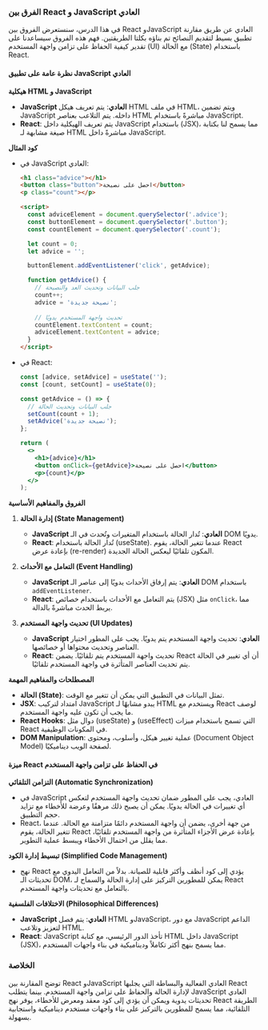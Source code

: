 ### الفرق بين React و JavaScript العادي

في هذا الدرس، سنستعرض الفروق بين React وJavaScript العادي عن طريق مقارنة تطبيق بسيط لتقديم النصائح تم بناؤه بكلتا الطريقتين. فهم هذه الفروق سيساعدنا على تقدير كيفية الحفاظ على تزامن واجهة المستخدم (UI) مع الحالة (State) باستخدام React.

#### نظرة عامة على تطبيق JavaScript العادي

**هيكلية HTML و JavaScript**
- **JavaScript العادي**: يتم تعريف هيكل HTML في ملف HTML، ويتم تضمين JavaScript داخله. يتم التلاعب بعناصر HTML مباشرةً باستخدام JavaScript.
- **React**: يتم تعريف الهيكلية داخل JavaScript باستخدام (JSX)، مما يسمح لنا بكتابة صيغة مشابهة لـ HTML مباشرةً داخل JavaScript.

**كود المثال**
- في JavaScript العادي:
  ```html
  <h1 class="advice"></h1>
  <button class="button">احصل على نصيحة</button>
  <p class="count"></p>

  <script>
    const adviceElement = document.querySelector('.advice');
    const buttonElement = document.querySelector('.button');
    const countElement = document.querySelector('.count');

    let count = 0;
    let advice = '';

    buttonElement.addEventListener('click', getAdvice);

    function getAdvice() {
      // جلب البيانات وتحديث العد والنصيحة
      count++;
      advice = 'نصيحة جديدة';
      
      // تحديث واجهة المستخدم يدويًا
      countElement.textContent = count;
      adviceElement.textContent = advice;
    }
  </script>
  ```

- في React:
  ```jsx
  const [advice, setAdvice] = useState('');
  const [count, setCount] = useState(0);

  const getAdvice = () => {
    // جلب البيانات وتحديث الحالة
    setCount(count + 1);
    setAdvice('نصيحة جديدة');
  };

  return (
    <>
      <h1>{advice}</h1>
      <button onClick={getAdvice}>احصل على نصيحة</button>
      <p>{count}</p>
    </>
  );
  ```

**الفروق والمفاهيم الأساسية**

1. **إدارة الحالة (State Management)**
   - **JavaScript العادي**: تُدار الحالة باستخدام المتغيرات وتُحدث في الـ DOM يدويًا.
   - **React**: تُدار الحالة باستخدام (useState). عندما تتغير الحالة، يقوم React بإعادة عرض (re-render) المكون تلقائيًا ليعكس الحالة الجديدة.

2. **التعامل مع الأحداث (Event Handling)**
   - **JavaScript العادي**: يتم إرفاق الأحداث يدويًا إلى عناصر الـ DOM باستخدام `addEventListener`.
   - **React**: يتم التعامل مع الأحداث باستخدام خصائص (JSX) مثل `onClick`، مما يربط الحدث مباشرةً بالدالة.

3. **تحديث واجهة المستخدم (UI Updates)**
   - **JavaScript العادي**: تحديث واجهة المستخدم يتم يدويًا. يجب على المطور اختيار العناصر وتحديث محتواها أو خصائصها.
   - **React**: تحديث واجهة المستخدم يتم تلقائيًا. يضمن React أن أي تغيير في الحالة يتم تحديث العناصر المتأثرة في واجهة المستخدم تلقائيًا.

**المصطلحات والمفاهيم المهمة**
- **الحالة (State)**: تمثل البيانات في التطبيق التي يمكن أن تتغير مع الوقت.
- **JSX**: امتداد لتركيب JavaScript يبدو مشابهًا لـ HTML ويستخدم مع React لوصف ما يجب أن تكون عليه واجهة المستخدم.
- **React Hooks**: دوال مثل (useState) و (useEffect) التي تسمح باستخدام ميزات React في المكونات الوظيفية.
- **DOM Manipulation**: عملية تغيير هيكل، وأسلوب، ومحتوى (Document Object Model) لصفحة الويب ديناميكيًا.

#### ميزة React في الحفاظ على تزامن واجهة المستخدم

**التزامن التلقائي (Automatic Synchronization)**
- في JavaScript العادي، يجب على المطور ضمان تحديث واجهة المستخدم لتعكس أي تغييرات في الحالة يدويًا. يمكن أن يصبح ذلك مرهقًا وعرضة للأخطاء مع تزايد حجم التطبيق.
- React، من جهة أخرى، يضمن أن واجهة المستخدم دائمًا متزامنة مع الحالة. عندما تتغير الحالة، يقوم React بإعادة عرض الأجزاء المتأثرة من واجهة المستخدم تلقائيًا، مما يقلل من احتمال الأخطاء ويبسط عملية التطوير.

**تبسيط إدارة الكود (Simplified Code Management)**
- نهج React يؤدي إلى كود أنظف وأكثر قابلية للصيانة. بدلاً من التعامل اليدوي مع تحديثات الـ DOM، يمكن للمطورين التركيز على إدارة الحالة والسماح لـ React بالتعامل مع تحديثات واجهة المستخدم.

**الاختلافات الفلسفية (Philosophical Differences)**
- **JavaScript العادي**: يتم فصل HTML وJavaScript، مع دور JavaScript الداعم لتعزيز وتلاعب HTML.
- **React**: JavaScript تأخذ الدور الرئيسي، مع كتابة HTML داخل JavaScript (JSX)، مما يسمح بنهج أكثر تكاملاً وديناميكية في بناء واجهات المستخدم.

### الخلاصة

توضح المقارنة بين React وJavaScript العادي الفعالية والبساطة التي يجلبها React لإدارة الحالة والحفاظ على تزامن واجهة المستخدم. بينما يتطلب JavaScript العادي تحديثات يدوية ويمكن أن يؤدي إلى كود معقد ومعرض للأخطاء، يوفر نهج React الطريقة التلقائية، مما يسمح للمطورين بالتركيز على بناء واجهات مستخدم ديناميكية واستجابية بسهولة.
